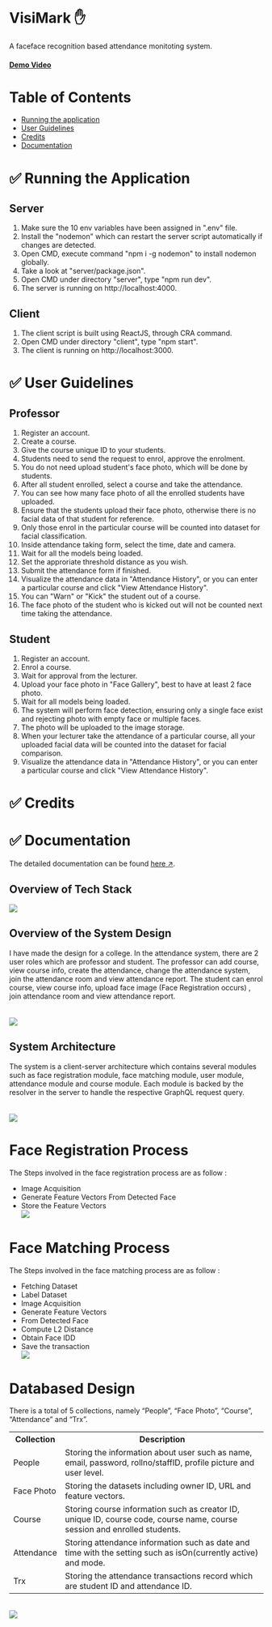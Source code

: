 # VisiMark ✋

A faceface recognition based attendance monitoting system.

#### <a href="https://youtu.be/Cy-THduILeU">Demo Video</a>

# Table of Contents

- <a href="#run">Running the application </a>
- <a href="#user">User Guidelines </a>
- <a href="#credits">Credits</a>
- <a href="#document">Documentation </a>

# <div id="run">✅ Running the Application</div>

## Server

1. Make sure the 10 env variables have been assigned in ".env" file.
2. Install the "nodemon" which can restart the server script automatically if changes are detected.
3. Open CMD, execute command "npm i -g nodemon" to install nodemon globally.
4. Take a look at "server/package.json".
5. Open CMD under directory "server", type "npm run dev".
6. The server is running on http://localhost:4000.

## Client

1. The client script is built using ReactJS, through CRA command.
2. Open CMD under directory "client", type "npm start".
3. The client is running on http://localhost:3000.

# <div id="user">✅ User Guidelines</div>

## Professor

1. Register an account.
2. Create a course.
3. Give the course unique ID to your students.
4. Students need to send the request to enrol, approve the enrolment.
5. You do not need upload student's face photo, which will be done by students.
6. After all student enrolled, select a course and take the attendance.
7. You can see how many face photo of all the enrolled students have uploaded.
8. Ensure that the students upload their face photo, otherwise there is no facial data of that student for reference.
9. Only those enrol in the particular course will be counted into dataset for facial classification.
10. Inside attendance taking form, select the time, date and camera.
11. Wait for all the models being loaded.
12. Set the approriate threshold distance as you wish.
13. Submit the attendance form if finished.
14. Visualize the attendance data in "Attendance History", or you can enter a particular course and click "View Attendance History".
15. You can "Warn" or "Kick" the student out of a course.
16. The face photo of the student who is kicked out will not be counted next time taking the attendance.

## Student

1. Register an account.
2. Enrol a course.
3. Wait for approval from the lecturer.
4. Upload your face photo in "Face Gallery", best to have at least 2 face photo.
5. Wait for all models being loaded.
6. The system will perform face detection, ensuring only a single face exist and rejecting photo with empty face or multiple faces.
7. The photo will be uploaded to the image storage.
8. When your lecturer take the attendance of a particular course, all your uploaded facial data will be counted into the dataset for facial comparison.
9. Visualize the attendance data in "Attendance History", or you can enter a particular course and click "View Attendance History".

# <div id="credits">✅ Credits</div>

# <div id="document">✅ Documentation</div>

The detailed documentation can be found <a href="https://docs.google.com/document/d/1aD-KHXOkO1BSoSciSrA6aZeCLKcOUktVYyA4rSlrCdg/edit?usp=sharing">here ↗</a>.

## Overview of Tech Stack

<img src="https://i.ibb.co/9w0wZL0/1-YF7-Heg-Anp-Xe-K8-ZNrk2hslw.png">
<br>

## Overview of the System Design

I have made the design for a college. In the attendance system, there are 2 user roles which are professor and student. The professor can add course, view course info, create the attendance, change the attendance system, join the attendance room and view attendance report. The student can enrol course, view course info, upload face image (Face Registration occurs) , join attendance room and view attendance report.
<br>
<br>
<br>
<img src="https://i.ibb.co/L01YC20/usecase.png">
<br>

## System Architecture

The system is a client-server architecture which contains several modules such as face registration module, face matching module, user module, attendance module and course module. Each module is backed by the resolver in the server to handle the respective GraphQL request query.
<br>
<br>
<br>
<img src="https://i.ibb.co/hD6CJ7k/System-Architecture.png">
<br>

# Face Registration Process

The Steps involved in the face registration process are as follow :

- Image Acquisition
- Generate Feature Vectors From Detected Face
- Store the Feature Vectors
  <br>
  <img src="https://i.ibb.co/0X8QV65/face-matching.png">
  <br>

# Face Matching Process

The Steps involved in the face matching process are as follow :

- Fetching Dataset
- Label Dataset
- Image Acquisition
- Generate Feature Vectors
- From Detected Face
- Compute L2 Distance
- Obtain Face IDD
- Save the transaction
  <br>
  <img src="https://i.ibb.co/dcpcWt1/face-registration.png">
  <br>

# Databased Design

There is a total of 5 collections, namely “People”, “Face Photo”, “Course”, “Attendance” and “Trx”.

<table>
<tr>
    <th>Collection</th>
    <th>Description</th>
  </tr>
  <tr>
    <td>People</td>
    <td>Storing the information about user such as name, email, password, rollno/staffID, profile picture and user level.</td>
  </tr> 
   <tr>
    <td>Face Photo</td>
    <td>Storing the datasets including owner ID, URL and feature vectors.</td>
  </tr> 
   <tr>
    <td>Course</td>
    <td>Storing course information such as creator ID, unique ID, course code, course
name, course session and enrolled students.</td>
  </tr> 
   <tr>
    <td>Attendance</td>
    <td>Storing attendance information such as date and time with the setting such as
isOn(currently active) and mode.</td>
  </tr> 
   <tr>
    <td>Trx</td>
    <td>Storing the attendance transactions record which are student ID and attendance ID.</td>
  </tr> 
</table>
<br>
<img src="https://i.ibb.co/b7G0ddr/ERD.png">
<br>
